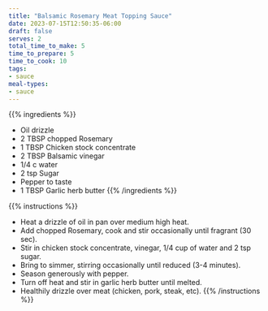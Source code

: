 ```yaml
---
title: "Balsamic Rosemary Meat Topping Sauce"
date: 2023-07-15T12:50:35-06:00
draft: false
serves: 2
total_time_to_make: 5
time_to_prepare: 5
time_to_cook: 10
tags:
- sauce
meal-types:
- sauce
---
```


{{% ingredients %}}
- Oil drizzle
- 2 TBSP chopped Rosemary
- 1 TBSP Chicken stock concentrate
- 2 TBSP Balsamic vinegar
- 1/4 c water
- 2 tsp Sugar
- Pepper to taste
- 1 TBSP Garlic herb butter
{{% /ingredients %}}

{{% instructions %}}
- Heat a drizzle of oil in pan over medium high heat.
- Add chopped Rosemary, cook and stir occasionally until fragrant (30 sec).
- Stir in chicken stock concentrate, vinegar, 1/4 cup of water and 2 tsp sugar.
- Bring to simmer, stirring occasionally until reduced (3-4 minutes).
- Season generously with pepper.
- Turn off heat and stir in garlic herb butter until melted.
- Healthily drizzle over meat (chicken, pork, steak, etc).
{{% /instructions %}}
